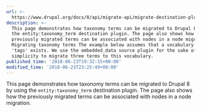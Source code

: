 ```yaml
---
url: >-
  https://www.drupal.org/docs/8/api/migrate-api/migrate-destination-plugins-examples/migrating-taxonomy-terms
description: >-
  This page demonstrates how taxonomy terms can be migrated to Drupal 8 by using
  the entity:taxonomy_term destination plugin. The page also shows how the
  previously migrated terms can be associated with nodes in a node migration.
  Migrating taxonomy terms The example below assumes that a vocabulary called
  'tags' exists. We use the embedded_data source plugin for the sake of
  simplicity to migrate three terms to this vocabulary.
published_time: '2018-06-23T19:32:15+00:00'
modified_time: '2018-06-23T23:25:49+00:00'
---
```

This page demonstrates how taxonomy terms can be migrated to Drupal 8 by using the `entity:taxonomy_term` destination plugin. The page also shows how the previously migrated terms can be associated with nodes in a node migration.